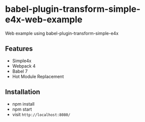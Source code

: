 # babel-plugin-transform-simple-e4x-web-example

Web example using babel-plugin-transform-simple-e4x

## Features

* Simple4x
* Webpack 4
* Babel 7
* Hot Module Replacement

## Installation

* npm install
* npm start
* visit `http://localhost:8080/`

